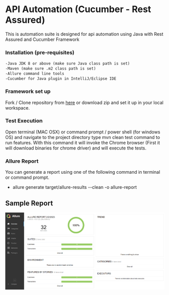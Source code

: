 API Automation (Cucumber - Rest Assured) 
========================================
This is automation suite is designed for api automation using Java with Rest Assured and Cucumber Framework

### Installation (pre-requisites)
    -Java JDK 8 or above (make sure Java class path is set)
    -Maven (make sure .m2 class path is set)
    -Allure command line tools
    -Cucumber for Java plugin in IntelliJ/Eclipse IDE

### Framework set up
Fork / Clone repository from [here](https://github.com/usmankhan00/web-automation-demo) or download zip and set it up in your local workspace.

### Test Execution
Open terminal (MAC OSX) or command prompt / power shell (for windows OS) and navigate to the project directory type mvn clean test command to run features. With this command it will invoke the Chrome browser (First it will download binaries for chrome driver) and will execute the tests.

### Allure Report
You can generate a report using one of the following command in terminal or command prompt.
- allure generate target/allure-results --clean -o allure-report

## Sample Report
![Test Execution Allure Report](https://github.com/usmankhan00/web-automation-demo/blob/main/img.png)